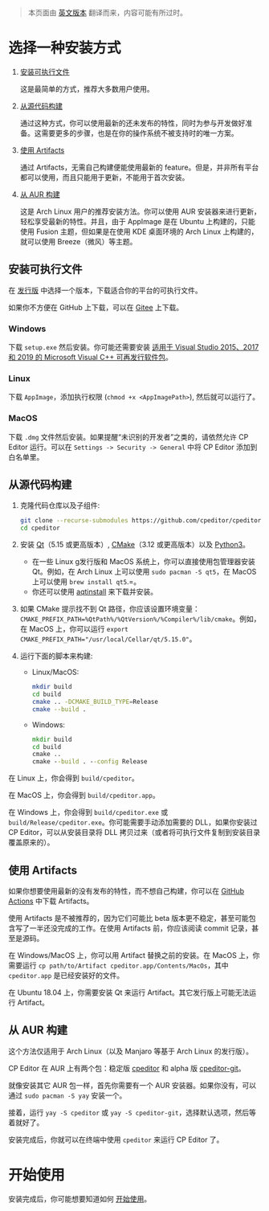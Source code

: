 > 本页面由 [英文版本](INSTALL.md) 翻译而来，内容可能有所过时。

# 选择一种安装方式

1. [安装可执行文件](#安装可执行文件)

   这是最简单的方式，推荐大多数用户使用。

2. [从源代码构建](#从源代码构建)

   通过这种方式，你可以使用最新的还未发布的特性，同时为参与开发做好准备。这需要更多的步骤，也是在你的操作系统不被支持时的唯一方案。

3. [使用 Artifacts](#使用-artifacts)

    通过 Artifacts，无需自己构建便能使用最新的 feature。但是，并非所有平台都可以使用，而且只能用于更新，不能用于首次安装。

4. [从 AUR 构建](#从-AUR-构建)

   这是 Arch Linux 用户的推荐安装方法。你可以使用 AUR 安装器来进行更新，轻松享受最新的特性。并且，由于 AppImage 是在 Ubuntu 上构建的，只能使用 Fusion 主题，但如果是在使用 KDE 桌面环境的 Arch Linux 上构建的，就可以使用 Breeze（微风）等主题。

## 安装可执行文件

在 [发行版](https://github.com/cpeditor/cpeditor/releases) 中选择一个版本，下载适合你的平台的可执行文件。

如果你不方便在 GitHub 上下载，可以在 [Gitee](https://gitee.com/ouuan/cpeditor/releases) 上下载。

### Windows

下载 `setup.exe` 然后安装。你可能还需要安装 [适用于 Visual Studio 2015、2017 和 2019 的 Microsoft Visual C++ 可再发行软件包](https://support.microsoft.com/zh-cn/help/2977003/the-latest-supported-visual-c-downloads)。

### Linux

下载 `AppImage`，添加执行权限 (`chmod +x <AppImagePath>`), 然后就可以运行了。

### MacOS

下载 `.dmg` 文件然后安装。如果提醒“未识别的开发者”之类的，请依然允许 CP Editor 运行。可以在 `Settings -> Security -> General` 中将 CP Editor 添加到白名单里。

## 从源代码构建

1. 克隆代码仓库以及子组件:

	```sh
	git clone --recurse-submodules https://github.com/cpeditor/cpeditor.git
	cd cpeditor
	```

2. 安装 [Qt](https://www.qt.io/download)（5.15 或更高版本）, [CMake](https://cmake.org/download/)（3.12 或更高版本）以及 [Python3](https://www.python.org/downloads/)。
   - 在一些 Linux g发行版和 MacOS 系统上，你可以直接使用包管理器安装 Qt。例如，在 Arch Linux 上可以使用 `sudo pacman -S qt5`，在 MacOS 上可以使用 `brew install qt5`.=。
   - 你还可以使用 [aqtinstall](https://github.com/miurahr/aqtinstall) 来下载并安装。

3. 如果 CMake 提示找不到 Qt 路径，你应该设置环境变量：`CMAKE_PREFIX_PATH=%QtPath%/%QtVersion%/%Compiler%/lib/cmake`。例如，在 MacOS 上，你可以运行 `export CMAKE_PREFIX_PATH="/usr/local/Cellar/qt/5.15.0"`。

4. 运行下面的脚本来构建:

	- Linux/MacOS:

		```sh
		mkdir build
		cd build
		cmake .. -DCMAKE_BUILD_TYPE=Release
		cmake --build .
		```

	- Windows:

		```bat
		mkdir build
		cd build
		cmake ..
		cmake --build . --config Release
		```

在 Linux 上，你会得到 `build/cpeditor`。

在 MacOS 上，你会得到 `build/cpeditor.app`。

在 Windows 上，你会得到 `build/cpeditor.exe` 或 `build/Release/cpeditor.exe`。你可能需要手动添加需要的 DLL，如果你安装过 CP Editor，可以从安装目录将 DLL 拷贝过来（或者将可执行文件复制到安装目录覆盖原来的）。

## 使用 Artifacts

如果你想要使用最新的没有发布的特性，而不想自己构建，你可以在 [GitHub Actions](https://github.com/cpeditor/cpeditor/actions) 中下载 Artifacts。

使用 Artifacts 是不被推荐的，因为它们可能比 beta 版本更不稳定，甚至可能包含写了一半还没完成的工作。在使用 Artifacts 前，你应该阅读 commit 记录，甚至是源码。

在 Windows/MacOS 上，你可以用 Artifact 替换之前的安装。在 MacOS 上，你需要运行 `cp path/to/Artifact cpeditor.app/Contents/MacOs`，其中 `cpeditor.app` 是已经安装好的文件。

在 Ubuntu 18.04 上，你需要安装 Qt 来运行 Artifact。其它发行版上可能无法运行 Artifact。

## 从 AUR 构建

这个方法仅适用于 Arch Linux（以及 Manjaro 等基于 Arch Linux 的发行版）。

CP Editor 在 AUR 上有两个包：稳定版 [cpeditor](https://aur.archlinux.org/packages/cpeditor/) 和 alpha 版 [cpeditor-git](https://aur.archlinux.org/packages/cpeditor-git/)。

就像安装其它 AUR 包一样，首先你需要有一个 AUR 安装器。如果你没有，可以通过 `sudo pacman -S yay` 安装一个。

接着，运行 `yay -S cpeditor` 或 `yay -S cpeditor-git`，选择默认选项，然后等着就好了。

安装完成后，你就可以在终端中使用 `cpeditor` 来运行 CP Editor 了。

# 开始使用

安装完成后，你可能想要知道如何 [开始使用](MANUAL_zh-CN.md#开始使用)。
